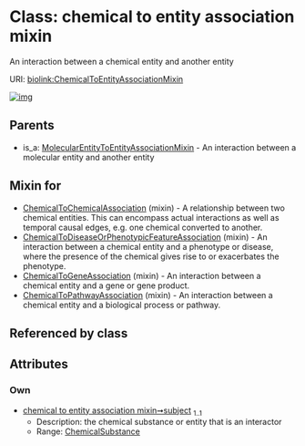 
# Class: chemical to entity association mixin


An interaction between a chemical entity and another entity

URI: [biolink:ChemicalToEntityAssociationMixin](https://w3id.org/biolink/vocab/ChemicalToEntityAssociationMixin)


[![img](https://yuml.me/diagram/nofunky;dir:TB/class/[MolecularEntityToEntityAssociationMixin],[ChemicalSubstance]<subject%201..1-%20[ChemicalToEntityAssociationMixin],[ChemicalToPathwayAssociation]uses%20-.->[ChemicalToEntityAssociationMixin],[ChemicalToGeneAssociation]uses%20-.->[ChemicalToEntityAssociationMixin],[ChemicalToDiseaseOrPhenotypicFeatureAssociation]uses%20-.->[ChemicalToEntityAssociationMixin],[ChemicalToChemicalAssociation]uses%20-.->[ChemicalToEntityAssociationMixin],[MolecularEntityToEntityAssociationMixin]^-[ChemicalToEntityAssociationMixin],[ChemicalToPathwayAssociation],[ChemicalToGeneAssociation],[ChemicalToDiseaseOrPhenotypicFeatureAssociation],[ChemicalToChemicalAssociation],[ChemicalSubstance])](https://yuml.me/diagram/nofunky;dir:TB/class/[MolecularEntityToEntityAssociationMixin],[ChemicalSubstance]<subject%201..1-%20[ChemicalToEntityAssociationMixin],[ChemicalToPathwayAssociation]uses%20-.->[ChemicalToEntityAssociationMixin],[ChemicalToGeneAssociation]uses%20-.->[ChemicalToEntityAssociationMixin],[ChemicalToDiseaseOrPhenotypicFeatureAssociation]uses%20-.->[ChemicalToEntityAssociationMixin],[ChemicalToChemicalAssociation]uses%20-.->[ChemicalToEntityAssociationMixin],[MolecularEntityToEntityAssociationMixin]^-[ChemicalToEntityAssociationMixin],[ChemicalToPathwayAssociation],[ChemicalToGeneAssociation],[ChemicalToDiseaseOrPhenotypicFeatureAssociation],[ChemicalToChemicalAssociation],[ChemicalSubstance])

## Parents

 *  is_a: [MolecularEntityToEntityAssociationMixin](MolecularEntityToEntityAssociationMixin.md) - An interaction between a molecular entity and another entity

## Mixin for

 * [ChemicalToChemicalAssociation](ChemicalToChemicalAssociation.md) (mixin)  - A relationship between two chemical entities. This can encompass actual interactions as well as temporal causal edges, e.g. one chemical converted to another.
 * [ChemicalToDiseaseOrPhenotypicFeatureAssociation](ChemicalToDiseaseOrPhenotypicFeatureAssociation.md) (mixin)  - An interaction between a chemical entity and a phenotype or disease, where the presence of the chemical gives rise to or exacerbates the phenotype.
 * [ChemicalToGeneAssociation](ChemicalToGeneAssociation.md) (mixin)  - An interaction between a chemical entity and a gene or gene product.
 * [ChemicalToPathwayAssociation](ChemicalToPathwayAssociation.md) (mixin)  - An interaction between a chemical entity and a biological process or pathway.

## Referenced by class


## Attributes


### Own

 * [chemical to entity association mixin➞subject](chemical_to_entity_association_mixin_subject.md)  <sub>1..1</sub>
     * Description: the chemical substance or entity that is an interactor
     * Range: [ChemicalSubstance](ChemicalSubstance.md)
